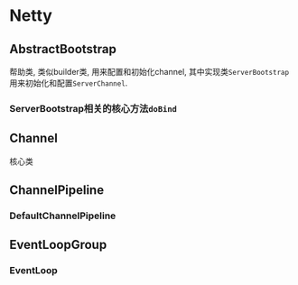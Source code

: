 # Netty

## AbstractBootstrap

帮助类, 类似builder类, 用来配置和初始化channel, 其中实现类`ServerBootstrap`用来初始化和配置`ServerChannel`.

### ServerBootstrap相关的核心方法`doBind`



## Channel

核心类

## ChannelPipeline

### DefaultChannelPipeline

## EventLoopGroup

### EventLoop